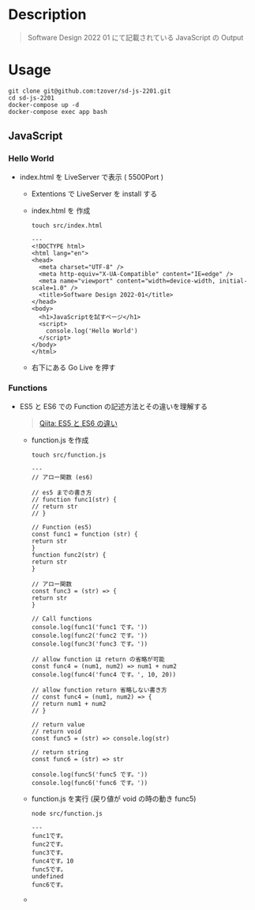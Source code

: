 # Description

> Software Design 2022 01 にて記載されている JavaScript の Output

# Usage

```
git clone git@github.com:tzover/sd-js-2201.git
cd sd-js-2201
docker-compose up -d
docker-compose exec app bash
```

## JavaScript

### Hello World

- index.html を LiveServer で表示 ( 5500Port )

  - Extentions で LiveServer を install する

  - index.html を 作成

    ```
    touch src/index.html

    ---
    <!DOCTYPE html>
    <html lang="en">
    <head>
      <meta charset="UTF-8" />
      <meta http-equiv="X-UA-Compatible" content="IE=edge" />
      <meta name="viewport" content="width=device-width, initial-scale=1.0" />
      <title>Software Design 2022-01</title>
    </head>
    <body>
      <h1>JavaScriptを試すページ</h1>
      <script>
        console.log('Hello World')
      </script>
    </body>
    </html>
    ```

  - 右下にある Go Live を押す

### Functions

- ES5 と ES6 での Function の記述方法とその違いを理解する

  > [Qiita: ES5 と ES6 の違い](https://qiita.com/rifutan/items/a55f132d4dae7e2f1941)

  - function.js を作成

    ```
    touch src/function.js

    ---
    // アロー関数 (es6)

    // es5 までの書き方
    // function func1(str) {
    // return str
    // }

    // Function (es5)
    const func1 = function (str) {
    return str
    }
    function func2(str) {
    return str
    }

    // アロー関数
    const func3 = (str) => {
    return str
    }

    // Call functions
    console.log(func1('func1 です。'))
    console.log(func2('func2 です。'))
    console.log(func3('func3 です。'))

    // allow function は return の省略が可能
    const func4 = (num1, num2) => num1 + num2
    console.log(func4('func4 です。', 10, 20))

    // allow function return 省略しない書き方
    // const func4 = (num1, num2) => {
    // return num1 + num2
    // }

    // return value
    // return void
    const func5 = (str) => console.log(str)

    // return string
    const func6 = (str) => str

    console.log(func5('func5 です。'))
    console.log(func6('func6 です。'))
    ```

  - function.js を実行 (戻り値が void の時の動き func5)

    ```
    node src/function.js

    ---
    func1です。
    func2です。
    func3です。
    func4です。10
    func5です。
    undefined
    func6です。
    ```

  -
